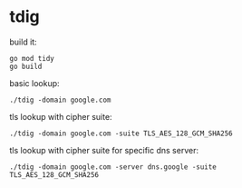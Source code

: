 # tdig

build it:
```
go mod tidy
go build
```

basic lookup:
```
./tdig -domain google.com
```

tls lookup with cipher suite:
```
./tdig -domain google.com -suite TLS_AES_128_GCM_SHA256
```

tls lookup with cipher suite for specific dns server:
```
./tdig -domain google.com -server dns.google -suite TLS_AES_128_GCM_SHA256
```
